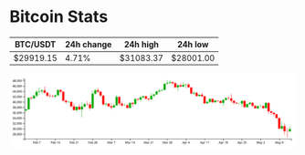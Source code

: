 # Bitcoin Stats

BTC/USDT|24h change|24h high|24h low|
|---|---|---|---|
|$29919.15|4.71%|$31083.37|$28001.00|

<img src="./chart.svg">
